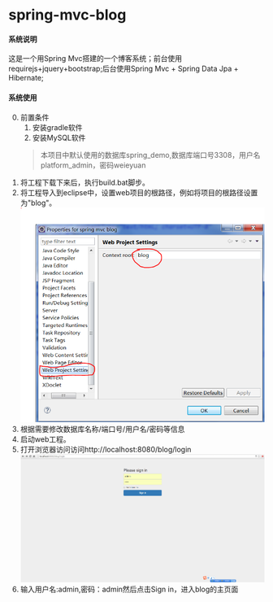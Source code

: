 # spring-mvc-blog #
#### 系统说明 ####
这是一个用Spring Mvc搭建的一个博客系统；前台使用requirejs+jquery+bootstrap;后台使用Spring Mvc + Spring Data Jpa + Hibernate;

#### 系统使用 ####
0. 前置条件
	1. 安装gradle软件
	2. 安装MySQL软件
	> 本项目中默认使用的数据库spring_demo,数据库端口号3308，用户名platform_admin，密码weieyuan
1. 将工程下载下来后，执行build.bat脚步。
2. 将工程导入到eclipse中，设置web项目的根路径，例如将项目的根路径设置为"blog"。
![设置web项目的根路径](https://github.com/weieyuan/spring-mvc-blog/blob/master/images/1.PNG)
3. 根据需要修改数据库名称/端口号/用户名/密码等信息
3. 启动web工程。
4. 打开浏览器访问访问http://localhost:8080/blog/login
![登录界面](https://github.com/weieyuan/spring-mvc-blog/blob/master/images/2.PNG)
5. 输入用户名:admin,密码：admin然后点击Sign in，进入blog的主页面

